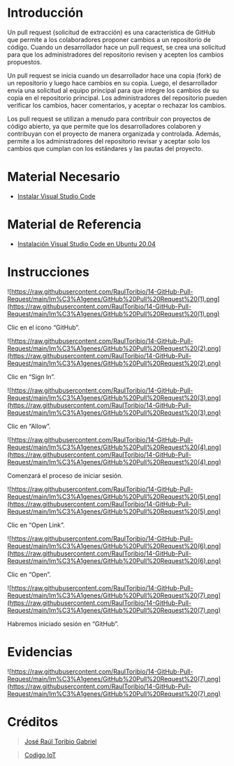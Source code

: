 # Introducción

Un pull request (solicitud de extracción) es una característica de GitHub que permite a los colaboradores proponer cambios a un repositorio de código. Cuando un desarrollador hace un pull request, se crea una solicitud para que los administradores del repositorio revisen y acepten los cambios propuestos.

Un pull request se inicia cuando un desarrollador hace una copia (fork) de un repositorio y luego hace cambios en su copia. Luego, el desarrollador envía una solicitud al equipo principal para que integre los cambios de su copia en el repositorio principal. Los administradores del repositorio pueden verificar los cambios, hacer comentarios, y aceptar o rechazar los cambios.

Los pull request se utilizan a menudo para contribuir con proyectos de código abierto, ya que permite que los desarrolladores colaboren y contribuyan con el proyecto de manera organizada y controlada. Además, permite a los administradores del repositorio revisar y aceptar solo los cambios que cumplan con los estándares y las pautas del proyecto.

# Material Necesario

- [Instalar Visual Studio Code](https://github.com/RaulToribio/08-Instalar-Visual-Studio-Code)

# Material de Referencia

- [Instalación Visual Studio Code en Ubuntu 20.04](https://edu.codigoiot.com/course/view.php?id=822)

# Instrucciones

![https://raw.githubusercontent.com/RaulToribio/14-GitHub-Pull-Request/main/Im%C3%A1genes/GitHub%20Pull%20Request%20(1).png](https://raw.githubusercontent.com/RaulToribio/14-GitHub-Pull-Request/main/Im%C3%A1genes/GitHub%20Pull%20Request%20(1).png)

Clic en el ícono “GitHub”.

![https://raw.githubusercontent.com/RaulToribio/14-GitHub-Pull-Request/main/Im%C3%A1genes/GitHub%20Pull%20Request%20(2).png](https://raw.githubusercontent.com/RaulToribio/14-GitHub-Pull-Request/main/Im%C3%A1genes/GitHub%20Pull%20Request%20(2).png)

Clic en “Sign In”.

![https://raw.githubusercontent.com/RaulToribio/14-GitHub-Pull-Request/main/Im%C3%A1genes/GitHub%20Pull%20Request%20(3).png](https://raw.githubusercontent.com/RaulToribio/14-GitHub-Pull-Request/main/Im%C3%A1genes/GitHub%20Pull%20Request%20(3).png)

Clic en “Allow”.

![https://raw.githubusercontent.com/RaulToribio/14-GitHub-Pull-Request/main/Im%C3%A1genes/GitHub%20Pull%20Request%20(4).png](https://raw.githubusercontent.com/RaulToribio/14-GitHub-Pull-Request/main/Im%C3%A1genes/GitHub%20Pull%20Request%20(4).png)

Comenzará el proceso de iniciar sesión.

![https://raw.githubusercontent.com/RaulToribio/14-GitHub-Pull-Request/main/Im%C3%A1genes/GitHub%20Pull%20Request%20(5).png](https://raw.githubusercontent.com/RaulToribio/14-GitHub-Pull-Request/main/Im%C3%A1genes/GitHub%20Pull%20Request%20(5).png)

Clic en “Open Link”.

![https://raw.githubusercontent.com/RaulToribio/14-GitHub-Pull-Request/main/Im%C3%A1genes/GitHub%20Pull%20Request%20(6).png](https://raw.githubusercontent.com/RaulToribio/14-GitHub-Pull-Request/main/Im%C3%A1genes/GitHub%20Pull%20Request%20(6).png)

Clic en “Open”.

![https://raw.githubusercontent.com/RaulToribio/14-GitHub-Pull-Request/main/Im%C3%A1genes/GitHub%20Pull%20Request%20(7).png](https://raw.githubusercontent.com/RaulToribio/14-GitHub-Pull-Request/main/Im%C3%A1genes/GitHub%20Pull%20Request%20(7).png)

Habremos iniciado sesión en “GitHub”.

# Evidencias

![https://raw.githubusercontent.com/RaulToribio/14-GitHub-Pull-Request/main/Im%C3%A1genes/GitHub%20Pull%20Request%20(7).png](https://raw.githubusercontent.com/RaulToribio/14-GitHub-Pull-Request/main/Im%C3%A1genes/GitHub%20Pull%20Request%20(7).png)

# Créditos

> [José Raúl Toribio Gabriel](https://github.com/RaulToribio)
> 

> [Codigo IoT](https://github.com/codigo-iot)
>
